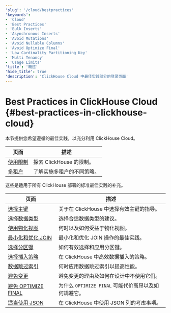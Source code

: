 ```yaml
---
'slug': '/cloud/bestpractices'
'keywords':
- 'Cloud'
- 'Best Practices'
- 'Bulk Inserts'
- 'Asynchronous Inserts'
- 'Avoid Mutations'
- 'Avoid Nullable Columns'
- 'Avoid Optimize Final'
- 'Low Cardinality Partitioning Key'
- 'Multi Tenancy'
- 'Usage Limits'
'title': '概述'
'hide_title': true
'description': 'ClickHouse Cloud 中最佳实践部分的登录页面'
---
```



# Best Practices in ClickHouse Cloud {#best-practices-in-clickhouse-cloud}

本节提供您希望遵循的最佳实践，以充分利用 ClickHouse Cloud。

| 页面                                                     | 描述                                                                |
|----------------------------------------------------------|----------------------------------------------------------------------------|
| [使用限制](/cloud/bestpractices/usage-limits)| 探索 ClickHouse 的限制。                                          |
| [多租户](/cloud/bestpractices/multi-tenancy)| 了解实施多租户的不同策略。                                          |

这些是适用于所有 ClickHouse 部署的标准最佳实践的补充。

| 页面                                                                 | 描述                                                              |
|----------------------------------------------------------------------|--------------------------------------------------------------------------|
| [选择主键](/best-practices/choosing-a-primary-key)     | 关于在 ClickHouse 中选择有效主键的指导。            |
| [选择数据类型](/best-practices/select-data-types)               | 选择合适数据类型的建议。                     |
| [使用物化视图](/best-practices/use-materialized-views)     | 何时以及如何受益于物化视图。                         |
| [最小化和优化 JOIN](/best-practices/minimize-optimize-joins)| 最小化和优化 JOIN 操作的最佳实践。            |
| [选择分区键](/best-practices/choosing-a-partitioning-key) | 如何有效选择和应用分区键。              |
| [选择插入策略](/best-practices/selecting-an-insert-strategy) | 在 ClickHouse 中高效数据插入的策略。             |
| [数据跳过索引](/best-practices/use-data-skipping-indices-where-appropriate) | 何时应用数据跳过索引以提高性能。    |
| [避免变更](/best-practices/avoid-mutations)                   | 避免变更的理由及如何在设计中不使用它们。               |
| [避免 OPTIMIZE FINAL](/best-practices/avoid-optimize-final)         | 为什么 `OPTIMIZE FINAL` 可能代价高昂以及如何规避它。           |
| [适当使用 JSON](/best-practices/use-json-where-appropriate) | 在 ClickHouse 中使用 JSON 列的考虑事项。               |
